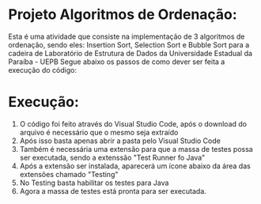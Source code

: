 # Projeto Algoritmos de Ordenação:

Esta é uma atividade que consiste na implementação de 3 algoritmos de ordenação, sendo eles: Insertion Sort, Selection Sort e Bubble Sort para a cadeira de Laboratório de Estrutura de Dados da Universidade Estadual da Paraíba - UEPB
Segue abaixo os passos de como dever ser feita a execução do código:

# Execução:

1. O código foi feito através do Visual Studio Code, após o download do arquivo é necessário que o mesmo seja extraído
2. Após isso basta apenas abrir a pasta pelo Visual Studio Code
3. Também é necessária uma extensão para que a massa de testes possa ser executada, sendo a extenssão "Test Runner fo Java"
4. Após a extensão ser instalada, aparecerá um ícone abaixo da área das extensões chamado "Testing"
5. No Testing basta habilitar os testes para Java
6. Agora a massa de testes está pronta para ser executada.

